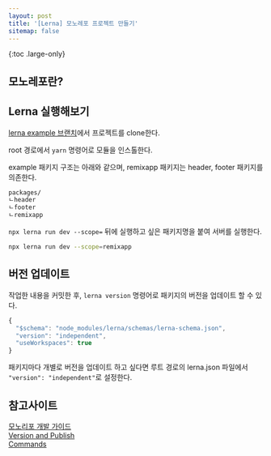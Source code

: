 ```yaml
---
layout: post
title: '[Lerna] 모노레포 프로젝트 만들기'
sitemap: false
---
```


{:toc .large-only}

## 모노레포란?

## Lerna 실행해보기

[lerna example 브랜치](https://github.com/lerna/getting-started-example)에서 프로젝트를 clone한다.

root 경로에서 `yarn` 명령어로 모듈을 인스톨한다.

example 패키지 구조는 아래와 같으며, remixapp 패키지는 header, footer 패키지를 의존한다.

```md
packages/
ㄴheader
ㄴfooter
ㄴremixapp
```

`npx lerna run dev --scope=` 뒤에 실행하고 싶은 패키지명을 붙여 서버를 실행한다.

```bash
npx lerna run dev --scope=remixapp
```

## 버전 업데이트

작업한 내용을 커밋한 후, `lerna version` 명령어로 패키지의 버전을 업데이트 할 수 있다.

```js
{
  "$schema": "node_modules/lerna/schemas/lerna-schema.json",
  "version": "independent",
  "useWorkspaces": true
}
```

패키지마다 개별로 버전을 업데이트 하고 싶다면 루트 경로의 lerna.json 파일에서 `"version": "independent"`로 설정한다.

## 참고사이트

[모노리포 개발 가이드](https://tech.buzzvil.com/handbook/workingflow-in-monorepo/)<br/>
[Version and Publish](https://lerna.js.org/docs/features/version-and-publish)<br/>
[Commands](https://lerna.js.org/docs/api-reference/commands)
